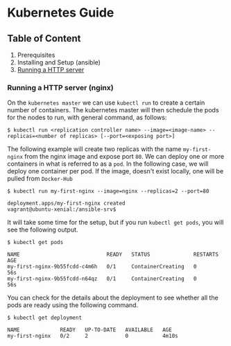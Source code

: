 # Kubernetes Guide

## Table of Content
1. Prerequisites
2. Installing and Setup (ansible)
3. [Running a HTTP server](running-a-http-server-nginx)


### Running a HTTP server (nginx)

On the `kubernetes master` we can use `kubectl run` to create a certain number of containers. The kubernetes master will then schedule the pods for the nodes to run, with general command, as follows: 

```shell
$ kubectl run <replication controller name> --image=<image-name> --replicas=<number of replicas> [--port=<exposing port>]
```

The following example will create two replicas with the name `my-first-nginx` from the nginx image and expose port `80`. We can deploy one or more containers in what is referred to as a `pod`. In the following case, we will deploy one container per pod. If the image, doesn't exist locally, one will be pulled from `Docker-Hub`

```shellserver
$ kubectl run my-first-nginx --image=nginx --replicas=2 --port=80

deployment.apps/my-first-nginx created
vagrant@ubuntu-xenial:/ansible-srv$ 
```

It will take some time for the setup, but if you run `kubectl get pods`, you will see the following output.

```shell
$ kubectl get pods

NAME                            READY   STATUS              RESTARTS   AGE
my-first-nginx-9b55fcdd-c4m6h   0/1     ContainerCreating   0          56s
my-first-nginx-9b55fcdd-n64qz   0/1     ContainerCreating   0          56s
```

You can check for the details about the deployment to see whether all the pods are ready using the following command.

```shell
$ kubectl get deployment

NAME             READY   UP-TO-DATE   AVAILABLE   AGE
my-first-nginx   0/2     2            0           4m10s
```
